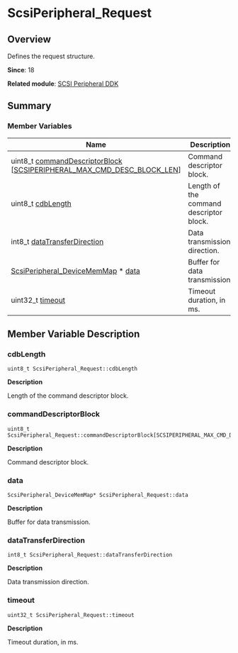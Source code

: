 # ScsiPeripheral_Request


## Overview

Defines the request structure.

**Since**: 18

**Related module**: [SCSI Peripheral DDK](_s_c_s_i.md)


## Summary


### Member Variables

| **Name**| Description| 
| -------- | -------- |
| uint8_t [commandDescriptorBlock](#commanddescriptorblock) [[SCSIPERIPHERAL_MAX_CMD_DESC_BLOCK_LEN](_s_c_s_i.md#scsiperipheral_max_cmd_desc_block_len)] | Command descriptor block.| 
| uint8_t [cdbLength](#cdblength) | Length of the command descriptor block.| 
| int8_t [dataTransferDirection](#datatransferdirection) | Data transmission direction.| 
| [ScsiPeripheral_DeviceMemMap](_scsi_peripheral___device_mem_map.md) \* [data](#data) | Buffer for data transmission.| 
| uint32_t [timeout](#timeout) | Timeout duration, in ms.| 


## Member Variable Description


### cdbLength

```
uint8_t ScsiPeripheral_Request::cdbLength
```

**Description**

Length of the command descriptor block.


### commandDescriptorBlock

```
uint8_t ScsiPeripheral_Request::commandDescriptorBlock[SCSIPERIPHERAL_MAX_CMD_DESC_BLOCK_LEN]
```

**Description**

Command descriptor block.


### data

```
ScsiPeripheral_DeviceMemMap* ScsiPeripheral_Request::data
```

**Description**

Buffer for data transmission.


### dataTransferDirection

```
int8_t ScsiPeripheral_Request::dataTransferDirection
```

**Description**

Data transmission direction.


### timeout

```
uint32_t ScsiPeripheral_Request::timeout
```

**Description**

Timeout duration, in ms.
